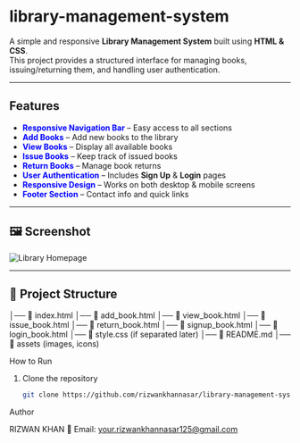# library-management-system

A simple and responsive **Library Management System** built using **HTML & CSS**.  
This project provides a structured interface for managing books, issuing/returning them, and handling user authentication.

---

##  Features

-  <span style="color:blue">**Responsive Navigation Bar**</span> – Easy access to all sections  
-  <span style="color:blue">**Add Books**</span> – Add new books to the library  
-  <span style="color:blue">**View Books**</span> – Display all available books  
-  <span style="color:blue">**Issue Books**</span> – Keep track of issued books  
-  <span style="color:blue">**Return Books**</span> – Manage book returns  
-  <span style="color:blue">**User Authentication**</span> – Includes **Sign Up** & **Login** pages  
-  <span style="color:blue">**Responsive Design**</span> – Works on both desktop & mobile screens  
-  <span style="color:blue">**Footer Section**</span> – Contact info and quick links  

---

## 🖼️ Screenshot

![Library Homepage](pexels-hujason-31648617.jpg)

---

## 📂 Project Structure
│── 📄 index.html
│── 📄 add_book.html
│── 📄 view_book.html
│── 📄 issue_book.html
│── 📄 return_book.html
│── 📄 signup_book.html
│── 📄 login_book.html
│── 📄 style.css (if separated later)
│── 📄 README.md
│── 📁 assets (images, icons)

How to Run

1. Clone the repository  
   ```bash
   git clone https://github.com/rizwankhannasar/library-management-system.git

Author

RIZWAN KHAN
📧 Email: your.rizwankhannasar125@gmail.com

